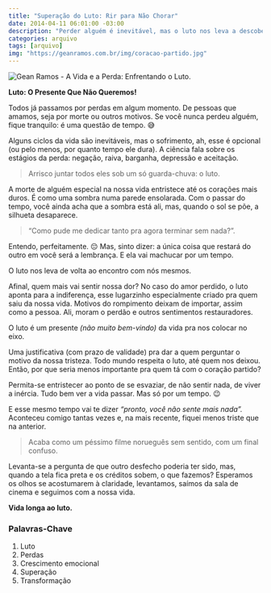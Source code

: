 ```yaml
---
title: "Superação do Luto: Rir para Não Chorar"
date: 2014-04-11 06:01:00 -03:00
description: "Perder alguém é inevitável, mas o luto nos leva a descobertas profundas."
categories: arquivo
tags: [arquivo]
img: "https://geanramos.com.br/img/coracao-partido.jpg"
---
```


![Gean Ramos - A Vida e a Perda: Enfrentando o Luto.](https://geanramos.com.br/img/coracao-partido.jpg)

**Luto: O Presente Que Não Queremos!**

Todos já passamos por perdas em algum momento. De pessoas que amamos, seja por morte ou outros motivos. Se você nunca perdeu alguém, fique tranquilo: é uma questão de tempo. 😅

Alguns ciclos da vida são inevitáveis, mas o sofrimento, ah, esse é opcional (ou pelo menos, por quanto tempo ele dura). A ciência fala sobre os estágios da perda: negação, raiva, barganha, depressão e aceitação. 
>Arrisco juntar todos eles sob um só guarda-chuva: o luto.

A morte de alguém especial na nossa vida entristece até os corações mais duros. É como uma sombra numa parede ensolarada. Com o passar do tempo, você ainda acha que a sombra está ali, mas, quando o sol se põe, a silhueta desaparece.

> “Como pude me dedicar tanto pra agora terminar sem nada?”. 

Entendo, perfeitamente. 😔 Mas, sinto dizer: a única coisa que restará do outro em você será a lembrança. E ela vai machucar por um tempo.

O luto nos leva de volta ao encontro com nós mesmos. 

Afinal, quem mais vai sentir nossa dor? No caso do amor perdido, o luto aponta para a indiferença, esse lugarzinho especialmente criado pra quem saiu da nossa vida. Motivos do rompimento deixam de importar, assim como a pessoa. Ali, moram o perdão e outros sentimentos restauradores. 

O luto é um presente *(não muito bem-vindo)* da vida pra nos colocar no eixo. 

Uma justificativa (com prazo de validade) pra dar a quem perguntar o motivo da nossa tristeza. Todo mundo respeita o luto, até quem nos deixou. Então, por que seria menos importante pra quem tá com o coração partido?

Permita-se entristecer ao ponto de se esvaziar, de não sentir nada, de viver a inércia. Tudo bem ver a vida passar. Mas só por um tempo. 😉

E esse mesmo tempo vai te dizer *“pronto, você não sente mais nada”.* Aconteceu comigo tantas vezes e, na mais recente, fiquei menos triste que na anterior.

>Acaba como um péssimo filme norueguês sem sentido, com um final confuso. 

Levanta-se a pergunta de que outro desfecho poderia ter sido, mas, quando a tela fica preta e os créditos sobem, o que fazemos? Esperamos os olhos se acostumarem à claridade, levantamos, saímos da sala de cinema e seguimos com a nossa vida.

**Vida longa ao luto.**

### Palavras-Chave
1. Luto
2. Perdas
3. Crescimento emocional
4. Superação
5. Transformação